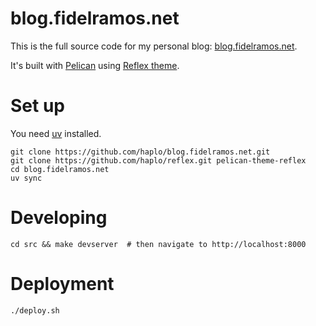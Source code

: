 blog.fidelramos.net
===================

This is the full source code for my personal blog: [blog.fidelramos.net](https://blog.fidelramos.net/).

It's built with [Pelican](http://getpelican.com/) using [Reflex theme](https://github.com/haplo/reflex).

Set up
======

You need [uv](https://github.com/astral-sh/uv) installed.

``` shell
git clone https://github.com/haplo/blog.fidelramos.net.git
git clone https://github.com/haplo/reflex.git pelican-theme-reflex
cd blog.fidelramos.net
uv sync
```

Developing
==========

``` shell
cd src && make devserver  # then navigate to http://localhost:8000
```

Deployment
==========

``` shell
./deploy.sh
```
